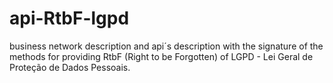 # api-RtbF-lgpd
business network description and api´s description with the signature of the methods for providing RtbF (Right to be Forgotten) of LGPD - Lei Geral de Proteção de Dados Pessoais.
